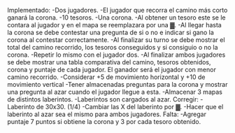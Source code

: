 Implementado:
  -Dos jugadores.
  -El jugador que recorra el camino más corto ganará la corona.
  -10 tesoros.
  -Una corona.
  -Al obtener un tesoro este se le contara al jugador y en el mapa se reemplazara por una ▓.
  -Al llegar hasta la corona se debe contestar una pregunta de si o no e indicar si gano la corona al contestar correctamente.
  -Al finalizar su turno se debe mostrar el total del camino recorrido, los tesoros conseguidos y si consiguio o no la corona.
  -Repetir lo mismo con el jugador dos.
  -Al finalizar ambos jugadores se debe mostrar una tabla comparativa del camino, tesoros obtenidos, corona y puntaje de cada jugador. El ganador será el jugador con menor camino recorrido.
  -Considerar +5 de movimiento horizontal y +10 de movimiento vertical
  -Tener almacenadas preguntas para la corona y mostrar una pregunta al azar cuando el jugador llegue a esta.
  -Almacenar 3 mapas de distintos laberintos.
  -Laberintos son cargados al azar.
Corregir:
  -Laberinto de 30x30. (1/4)
  -Cambiar las X del laberinto por ▓.
  -Hacer que el laberinto al azar sea el mismo para ambos jugadores.
Falta:
-Agregar puntaje 7 puntos si obtiene la corona y 3 por cada tesoro obtenido.
